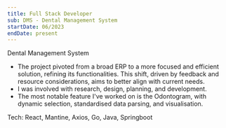 ```yaml
---
title: Full Stack Developer
sub: DMS - Dental Management System
startDate: 06/2023
endDate: present
---
```


Dental Management System

- The project pivoted from a broad ERP to a more focused and efficient solution, refining its functionalities. This shift, driven by feedback and resource considerations, aims to better align with current needs.
- I was involved with research, design, planning, and development.
- The most notable feature I've worked on is the Odontogram, with dynamic selection, standardised data parsing, and visualisation.

Tech: React, Mantine, Axios, Go, Java, Springboot
